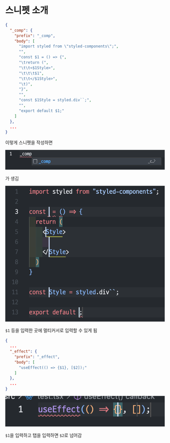 # 스니펫 소개

```json
{
  "_comp": {
    "prefix": "_comp",
    "body": [
      "import styled from \"styled-components\";",
      "",
      "const $1 = () => {",
      "\treturn (",
      "\t\t<$1Style>",
      "\t\t\t$1",
      "\t\t</$1Style>",
      "\t)",
      "}",
      "",
      "const $1Style = styled.div``;",
      "",
      "export default $1;"
    ]
  },
  ...
}
```

이렇게 스니펫을 작성하면

![_comp 입력](image.png)

가 생김

![_comp 스니펫 생성](image-1.png)

`$1` 등을 입력한 곳에 멀티커서로 입력할 수 있게 됨

```json
{
  ...
  "_effect": {
    "prefix": "_effect",
    "body": [
      "useEffect(() => {$1}, [$2]);"
    ]
  },
  ...
}
```

![_effect 스니펫 생성](image-2.png)

`$1`을 입력하고 탭을 입력하면 `$2`로 넘어감
